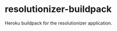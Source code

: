 resolutionizer-buildpack
========================

Heroku buildpack for the resolutionizer application.

